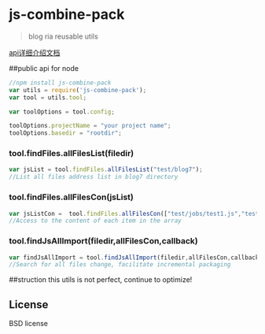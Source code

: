 js-combine-pack
===============

>blog ria reusable utils

[api详细介绍文档](http://liuxiaoyue.sinaapp.com/js-combine-pack/1.0.0/index.html)

##public api for node

```js
//npm install js-combine-pack
var utils = require('js-combine-pack');
var tool = utils.tool;

var toolOptions = tool.config;

toolOptions.projectName = "your project name";
toolOptions.basedir = "rootdir";
```

### tool.findFiles.allFilesList(filedir)

```js
var jsList = tool.findFiles.allFilesList("test/blog7");
//List all files address list in blog7 directory

```

### tool.findFiles.allFilesCon(jsList)

```js
var jsListCon =  tool.findFiles.allFilesCon(["test/jobs/test1.js","test/jobs/test2.js"]);
//Access to the content of each item in the array

```
### tool.findJsAllImport(filedir,allFilesCon,callback)

```js
var findJsAllImport = tool.findJsAllImport(filedir,allFilesCon,callback);
//Search for all files change, facilitate incremental packaging

```
##struction 
this utils is not perfect, continue to optimize!

## License

BSD license